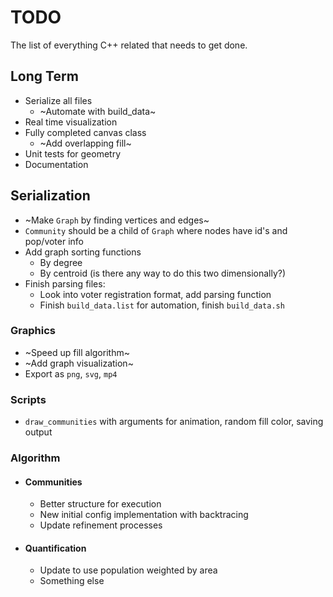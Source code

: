 # TODO

The list of everything C++ related that needs to get done.

## Long Term
- Serialize all files
    - ~Automate with build_data~
- Real time visualization
- Fully completed canvas class
    - ~Add overlapping fill~
- Unit tests for geometry
- Documentation

## Serialization
- ~Make `Graph` by finding vertices and edges~
- `Community` should be a child of `Graph` where nodes have id's and pop/voter info
- Add graph sorting functions
    - By degree
    - By centroid (is there any way to do this two dimensionally?)
- Finish parsing files:
    - Look into voter registration format, add parsing function
    - Finish `build_data.list` for automation, finish `build_data.sh`

### Graphics
- ~Speed up fill algorithm~
- ~Add graph visualization~
- Export as `png`, `svg`, `mp4`

### Scripts
- `draw_communities` with arguments for animation, random fill color, saving output

### Algorithm
- #### Communities
    - Better structure for execution
    - New initial config implementation with backtracing
    - Update refinement processes

- #### Quantification
    - Update to use population weighted by area
    - Something else
